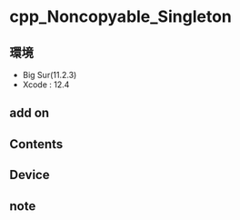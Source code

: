 # cpp_Noncopyable_Singleton #

## 環境 ##
*	Big Sur(11.2.3)
*	Xcode : 12.4

## add on ##
  
## Contents ##

## Device ##


## note ##






